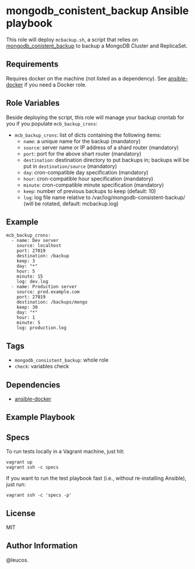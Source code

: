 mongodb_conistent_backup Ansible playbook
=========================================

This role will deploy `mcbackup.sh`, a script that relies on [mongodb_conistent_backup](https://github.com/Percona-Lab/mongodb_consistent_backup) to backup a MongoDB Cluster and ReplicaSet.

Requirements
------------

Requires docker on the machine (not listed as a dependency). See [ansible-docker](https://github.com/leucos/ansible-docker) if you need a Docker role.

Role Variables
--------------

Beside deploying the script, this role will manage your backup crontab for you if you populate `mcb_backup_crons`:

  - `mcb_backup_crons`: list of dicts containing the following items:
    - `name`: a unique name for the backup (mandatory)
    - `source`: server name or IP address of a shard router (mandatory)
    - `port`: port for the above shart router (mandatory)
    - `destination`: destination directory to put
      backups in; backups will be put in `destination/source` (mandatory)
    - `day`: cron-compatible day specification (mandatory)
    - `hour`: cron-compatible hour specification (mandatory)
    - `minute`: cron-compatible minute specification (mandatory)
    - `keep`: number of previous backups to keep (default: 10)
    - `log`: log file name relative to /var/log/mongodb-consistent-backup/ (will be rotated, default: mcbackup.log)

Example
-------

```
mcb_backup_crons:
  - name: Dev server
    source: localhost
    port: 27019
    destination: /backup
    keep: 3
    day: "*"
    hour: 5
    minute: 15
    log: dev.log
  - name: Production server
    source: prod.example.com
    port: 27019
    destination: /backups/mongo
    keep: 30
    day: "*"
    hour: 1
    minute: 5
    log: production.log
```

Tags
----

  - `mongodb_consistent_backup`: whole role
  - `check`: variables check

Dependencies
------------

- [ansible-docker](https://github.com/leucos/ansible-docker)

Example Playbook
----------------

Specs
-----

To run tests locally in a Vagrant machine, just hit:

    vagrant up
    vagrant ssh -c specs

If you want to run the test playbook fast (i.e., without re-installing Ansible),
just run:

    vagrant ssh -c 'specs -p'

License
-------

MIT

Author Information
------------------

@leucos.

